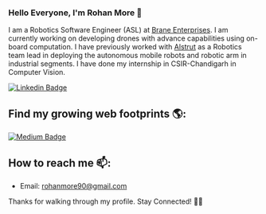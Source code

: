 ### Hello Everyone, I'm Rohan More 👋

I am a Robotics Software Engineer (ASL) at [Brane Enterprises](https://nslhub.com/). I am currently working on developing drones with advance capabilities using on-board computation. I have previously  worked with [Alstrut](http://www.alstrut.com/) as a Robotics team lead in deploying the autonomous mobile robots and robotic arm in industrial segments. I have done my internship in CSIR-Chandigarh in Computer Vision. 

[![Linkedin Badge](www.linkedin.com/in/rohanmore90)](https://www.linkedin.com/in/rohanmore90/)


## Find my growing web footprints 🌎:

[![Medium Badge](https://medium.com/@rohanmore90)](https://medium.com/@rohanmore90)


## How to reach me 📫:
- Email: rohanmore90@gmail.com

Thanks for walking through my profile. Stay Connected! 🙌🌱
